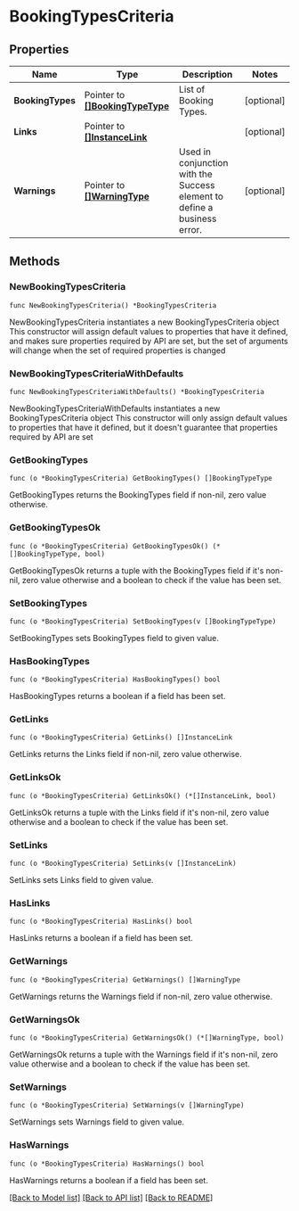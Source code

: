 # BookingTypesCriteria

## Properties

Name | Type | Description | Notes
------------ | ------------- | ------------- | -------------
**BookingTypes** | Pointer to [**[]BookingTypeType**](BookingTypeType.md) | List of Booking Types. | [optional] 
**Links** | Pointer to [**[]InstanceLink**](InstanceLink.md) |  | [optional] 
**Warnings** | Pointer to [**[]WarningType**](WarningType.md) | Used in conjunction with the Success element to define a business error. | [optional] 

## Methods

### NewBookingTypesCriteria

`func NewBookingTypesCriteria() *BookingTypesCriteria`

NewBookingTypesCriteria instantiates a new BookingTypesCriteria object
This constructor will assign default values to properties that have it defined,
and makes sure properties required by API are set, but the set of arguments
will change when the set of required properties is changed

### NewBookingTypesCriteriaWithDefaults

`func NewBookingTypesCriteriaWithDefaults() *BookingTypesCriteria`

NewBookingTypesCriteriaWithDefaults instantiates a new BookingTypesCriteria object
This constructor will only assign default values to properties that have it defined,
but it doesn't guarantee that properties required by API are set

### GetBookingTypes

`func (o *BookingTypesCriteria) GetBookingTypes() []BookingTypeType`

GetBookingTypes returns the BookingTypes field if non-nil, zero value otherwise.

### GetBookingTypesOk

`func (o *BookingTypesCriteria) GetBookingTypesOk() (*[]BookingTypeType, bool)`

GetBookingTypesOk returns a tuple with the BookingTypes field if it's non-nil, zero value otherwise
and a boolean to check if the value has been set.

### SetBookingTypes

`func (o *BookingTypesCriteria) SetBookingTypes(v []BookingTypeType)`

SetBookingTypes sets BookingTypes field to given value.

### HasBookingTypes

`func (o *BookingTypesCriteria) HasBookingTypes() bool`

HasBookingTypes returns a boolean if a field has been set.

### GetLinks

`func (o *BookingTypesCriteria) GetLinks() []InstanceLink`

GetLinks returns the Links field if non-nil, zero value otherwise.

### GetLinksOk

`func (o *BookingTypesCriteria) GetLinksOk() (*[]InstanceLink, bool)`

GetLinksOk returns a tuple with the Links field if it's non-nil, zero value otherwise
and a boolean to check if the value has been set.

### SetLinks

`func (o *BookingTypesCriteria) SetLinks(v []InstanceLink)`

SetLinks sets Links field to given value.

### HasLinks

`func (o *BookingTypesCriteria) HasLinks() bool`

HasLinks returns a boolean if a field has been set.

### GetWarnings

`func (o *BookingTypesCriteria) GetWarnings() []WarningType`

GetWarnings returns the Warnings field if non-nil, zero value otherwise.

### GetWarningsOk

`func (o *BookingTypesCriteria) GetWarningsOk() (*[]WarningType, bool)`

GetWarningsOk returns a tuple with the Warnings field if it's non-nil, zero value otherwise
and a boolean to check if the value has been set.

### SetWarnings

`func (o *BookingTypesCriteria) SetWarnings(v []WarningType)`

SetWarnings sets Warnings field to given value.

### HasWarnings

`func (o *BookingTypesCriteria) HasWarnings() bool`

HasWarnings returns a boolean if a field has been set.


[[Back to Model list]](../README.md#documentation-for-models) [[Back to API list]](../README.md#documentation-for-api-endpoints) [[Back to README]](../README.md)


